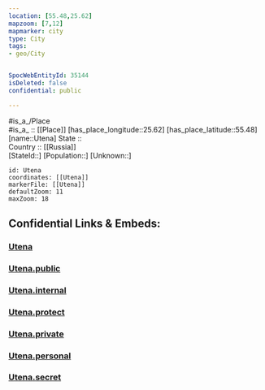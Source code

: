 ```yaml
---
location: [55.48,25.62] 
mapzoom: [7,12] 
mapmarker: city 
type: City
tags:
- geo/City


SpocWebEntityId: 35144
isDeleted: false
confidential: public

---
```

#is_a_/Place  
#is_a_ :: [[Place]] 
[has_place_longitude::25.62] 
[has_place_latitude::55.48] 
[name::Utena] 
State ::  
Country :: [[Russia]]  
[StateId::] 
[Population::] 
[Unknown::] 


```leaflet
id: Utena
coordinates: [[Utena]] 
markerFile: [[Utena]] 
defaultZoom: 11 
maxZoom: 18
```


## Confidential Links & Embeds: 

### [Utena](/_Standards/Earth/Continent/Europe/Europe~North/Lithuania/Counties~Lithuania/Utenos/City/Utena.md) 

### [Utena.public](/_public/Earth/Continent/Europe/Europe~North/Lithuania/Counties~Lithuania/Utenos/City/Utena.public.md) 

### [Utena.internal](/_internal/Earth/Continent/Europe/Europe~North/Lithuania/Counties~Lithuania/Utenos/City/Utena.internal.md) 

### [Utena.protect](/_protect/Earth/Continent/Europe/Europe~North/Lithuania/Counties~Lithuania/Utenos/City/Utena.protect.md) 

### [Utena.private](/_private/Earth/Continent/Europe/Europe~North/Lithuania/Counties~Lithuania/Utenos/City/Utena.private.md) 

### [Utena.personal](/_personal/Earth/Continent/Europe/Europe~North/Lithuania/Counties~Lithuania/Utenos/City/Utena.personal.md) 

### [Utena.secret](/_secret/Earth/Continent/Europe/Europe~North/Lithuania/Counties~Lithuania/Utenos/City/Utena.secret.md)

